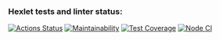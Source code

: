 ### Hexlet tests and linter status:

[![Actions Status](https://github.com/supernukuomu/frontend-project-46/actions/workflows/hexlet-check.yml/badge.svg)](https://github.com/supernukuomu/frontend-project-46/actions)
[![Maintainability](https://api.codeclimate.com/v1/badges/687e9eda6665fb5cfe32/maintainability)](https://codeclimate.com/github/supernukuomu/frontend-project-46/maintainability)
[![Test Coverage](https://api.codeclimate.com/v1/badges/687e9eda6665fb5cfe32/test_coverage)](https://codeclimate.com/github/supernukuomu/frontend-project-46/test_coverage)
[![Node CI](https://github.com/supernukuomu/frontend-project-46/actions/hexlet-check/badge.svg)](https://github.com/supernukuomu/frontend-project-46/actions)
